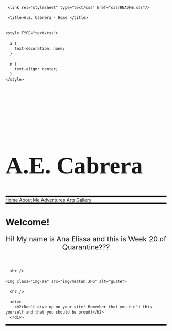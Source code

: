 <html lang="en" class="js">



<head>

  
     <link rel="stylesheet" type="text/css" href="css/README.css"/>

     <title>A.E. Cabrera - Home </title>

    
    <style TYPE="text/css">
     
      a {
        text-decoration: none;
      }

      p {
        text-align: center; 
      }
    </style>

</head>

<div style="background-image: url('img/br/introbr.jpeg'); background-position: top; z-index: 2; background-position: fixed; padding-top: 100px; ">

  <body>
    <h1 style="font-family:fantasy;font-size: 75px;">A.E. Cabrera</h1>
    <div id="titlebar" style="border-top: 5px solid black; border-bottom: 5px solid black;">
        <a id="homebutton" class="titlebar" href="home.html">Home</a>
        <a id="aboutmebutton" class="titlebar" href="aboutme.html">About Me</a>
        <a id="adventuresbutton" class="titlebar" href="adventures.html">Adventures</a>
        <a id="blogbutton" class="titlebar" href="arts.html">Arts</a>
        <a id="gallerybutton" class="titlebar" href="gallery.html">Gallery</a> 
      </div>  
  </body>
</div>

<div>
    <h1>Welcome!</h1>

   <p style="font-size:22px;font;text-align:center;">Hi! My name is Ana Elissa and this is Week 20 of Quarantine???</p>

  <br > 


      <hr />
      
    <img class="img-ae" src="img/meatun.JPG" alt="guate">
      
      <hr />

      <div>
        <h2>Don't give up on your site! Remember that you built this yourself and that you should be proud!</h2>
      </div>
</div>

<div style="background-image: url('img/br/introbr.jpeg'); background-position: top; z-index: 2; background-position: fixed; padding-top: 100px; padding-bottom: 60px; border-top: 5px solid black;"> 
</div>

</html>